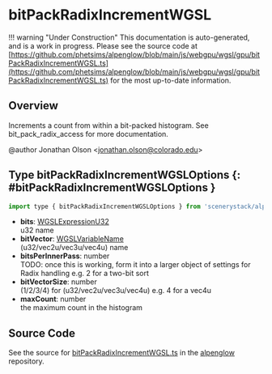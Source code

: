 # bitPackRadixIncrementWGSL

!!! warning "Under Construction"
    This documentation is auto-generated, and is a work in progress. Please see the source code at
    [https://github.com/phetsims/alpenglow/blob/main/js/webgpu/wgsl/gpu/bitPackRadixIncrementWGSL.ts](https://github.com/phetsims/alpenglow/blob/main/js/webgpu/wgsl/gpu/bitPackRadixIncrementWGSL.ts) for the most up-to-date information.

## Overview

Increments a count from within a bit-packed histogram. See bit_pack_radix_access for more documentation.

@author Jonathan Olson &lt;jonathan.olson@colorado.edu&gt;

## Type bitPackRadixIncrementWGSLOptions {: #bitPackRadixIncrementWGSLOptions }


```js
import type { bitPackRadixIncrementWGSLOptions } from 'scenerystack/alpenglow';
```


- **bits**: [WGSLExpressionU32](../alpenglow/WGSLString.md#WGSLExpressionU32)
<br>  u32 name
- **bitVector**: [WGSLVariableName](../alpenglow/WGSLString.md#WGSLVariableName)
<br>  (u32/vec2u/vec3u/vec4u) name
- **bitsPerInnerPass**: <span style="color: hsla(calc(var(--md-hue) + 180deg),80%,40%,1);">number</span>
<br>  TODO: once this is working, form it into a larger object of settings for Radix handling
  e.g. 2 for a two-bit sort
- **bitVectorSize**: <span style="color: hsla(calc(var(--md-hue) + 180deg),80%,40%,1);">number</span>
<br>  (1/2/3/4) for (u32/vec2u/vec3u/vec4u) e.g. 4 for a vec4u
- **maxCount**: <span style="color: hsla(calc(var(--md-hue) + 180deg),80%,40%,1);">number</span>
<br>  the maximum count in the histogram




## Source Code

See the source for [bitPackRadixIncrementWGSL.ts](https://github.com/phetsims/alpenglow/blob/main/js/webgpu/wgsl/gpu/bitPackRadixIncrementWGSL.ts) in the [alpenglow](https://github.com/phetsims/alpenglow) repository.
